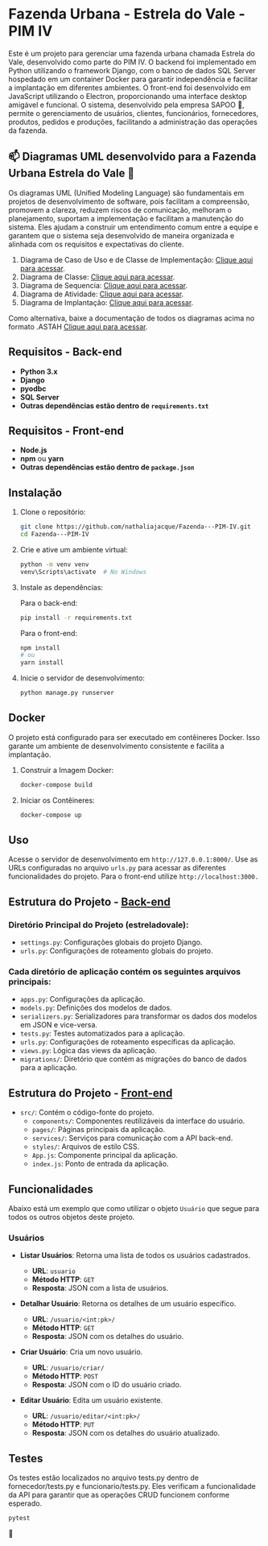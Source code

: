 # Fazenda Urbana - Estrela do Vale - PIM IV
Este é um projeto para gerenciar uma fazenda urbana chamada Estrela do Vale, desenvolvido como parte do PIM IV. O backend foi implementado em Python utilizando o framework Django, com o banco de dados SQL Server hospedado em um container Docker para garantir independência e facilitar a implantação em diferentes ambientes. O front-end foi desenvolvido em JavaScript utilizando o Electron, proporcionando uma interface desktop amigável e funcional. O sistema, desenvolvido pela empresa SAPOO :frog:, permite o gerenciamento de usuários, clientes, funcionários, fornecedores, produtos, pedidos e produções, facilitando a administração das operações da fazenda.

## 📫 Diagramas UML desenvolvido para a Fazenda Urbana Estrela do Vale :frog:

Os diagramas UML (Unified Modeling Language) são fundamentais em projetos de desenvolvimento de software, pois facilitam a compreensão, promovem a clareza, reduzem riscos de comunicação, melhoram o planejamento, suportam a implementação e facilitam a manutenção do sistema. Eles ajudam a construir um entendimento comum entre a equipe e garantem que o sistema seja desenvolvido de maneira organizada e alinhada com os requisitos e expectativas do cliente.

1. Diagrama de Caso de Uso e de Classe de Implementação: [Clique aqui para acessar](https://github.com/nathaliajacque/Fazenda---PIM-IV/tree/Fazenda_PIMIV/Fazenda%20Urbana%20-%20Estrela%20do%20Vale%20(Diagramas%20UML)/Diagrama%20de%20Caso%20de%20Uso).
2. Diagrama de Classe: [Clique aqui para acessar](https://github.com/nathaliajacque/Fazenda---PIM-IV/tree/Fazenda_PIMIV/Fazenda%20Urbana%20-%20Estrela%20do%20Vale%20(Diagramas%20UML)/Diagrama%20de%20Classe).
3. Diagrama de Sequencia: [Clique aqui para acessar](https://github.com/nathaliajacque/Fazenda---PIM-IV/tree/Fazenda_PIMIV/Fazenda%20Urbana%20-%20Estrela%20do%20Vale%20(Diagramas%20UML)/Diagrama%20de%20Sequ%C3%AAncia).
4. Diagrama de Atividade: [Clique aqui para acessar](https://github.com/nathaliajacque/Fazenda---PIM-IV/tree/Fazenda_PIMIV/Fazenda%20Urbana%20-%20Estrela%20do%20Vale%20(Diagramas%20UML)/Diagrama%20de%20Atividade%20-%20Collection).
5. Diagrama de Implantação: [Clique aqui para acessar](https://github.com/nathaliajacque/Fazenda---PIM-IV/tree/Fazenda_PIMIV/Fazenda%20Urbana%20-%20Estrela%20do%20Vale%20(Diagramas%20UML)/Diagrama%20de%20Implanta%C3%A7%C3%A3o).


Como alternativa, baixe a documentação de todos os diagramas acima no formato .ASTAH [Clique aqui para acessar](https://github.com/nathaliajacque/Fazenda---PIM-IV/blob/Fazenda_PIMIV/Fazenda%20Urbana%20-%20Estrela%20do%20Vale%20(Diagramas%20UML)/Fazenda%20Urbana%20-%20EstrelaDoVale.asta).



## Requisitos - Back-end

- **Python 3.x**
- **Django**
- **pyodbc**
- **SQL Server**
- **Outras dependências estão dentro de `requirements.txt`**

## Requisitos - Front-end

- **Node.js**
- **npm** ou **yarn**
- **Outras dependências estão dentro de `package.json`**


## Instalação

1. Clone o repositório:

   ```sh
   git clone https://github.com/nathaliajacque/Fazenda---PIM-IV.git
   cd Fazenda---PIM-IV
   ```

2. Crie e ative um ambiente virtual:

   ```sh
   python -m venv venv
   venv\Scripts\activate  # No Windows
   ```

3. Instale as dependências:

   Para o back-end:
   ```sh
   pip install -r requirements.txt
   ```

   Para o front-end:
   ```sh
   npm install
   # ou
   yarn install
   ```

4. Inicie o servidor de desenvolvimento:

   ```sh
   python manage.py runserver
   ```

## Docker
O projeto está configurado para ser executado em contêineres Docker. Isso garante um ambiente de desenvolvimento consistente e facilita a implantação.

1. Construir a Imagem Docker:

   ```sh
   docker-compose build
   ```

2. Iniciar os Contêineres:

   ```sh
   docker-compose up
   ```


## Uso
Acesse o servidor de desenvolvimento em `http://127.0.0.1:8000/`.
Use as URLs configuradas no arquivo `urls.py` para acessar as diferentes funcionalidades do projeto.
Para o front-end utilize `http://localhost:3000.`


## Estrutura do Projeto - [Back-end](https://github.com/nathaliajacque/Fazenda---PIM-IV/tree/Fazenda_PIMIV/Fazenda%20Urbana%20-%20Estrela%20do%20Vale%20(Projeto)/back-end)

### Diretório Principal do Projeto (estreladovale):
- `settings.py`: Configurações globais do projeto Django.
- `urls.py`: Configurações de roteamento globais do projeto.
 

### Cada diretório de aplicação contém os seguintes arquivos principais:
- `apps.py`: Configurações da aplicação.
- `models.py`: Definições dos modelos de dados.
- `serializers.py`: Serializadores para transformar os dados dos modelos em JSON e vice-versa.
- `tests.py`: Testes automatizados para a aplicação.
- `urls.py`: Configurações de roteamento específicas da aplicação.
- `views.py`: Lógica das views da aplicação.
- `migrations/`: Diretório que contém as migrações do banco de dados para a aplicação.
 

## Estrutura do Projeto - [Front-end](https://github.com/nathaliajacque/Fazenda---PIM-IV/tree/Fazenda_PIMIV/Fazenda%20Urbana%20-%20Estrela%20do%20Vale%20(Projeto)/front-end)
- `src/`: Contém o código-fonte do projeto.
  - `components/`: Componentes reutilizáveis da interface do usuário.
  - `pages/`: Páginas principais da aplicação.
  - `services/`: Serviços para comunicação com a API back-end.
  - `styles/`: Arquivos de estilo CSS.
  - `App.js`: Componente principal da aplicação.
  - `index.js`: Ponto de entrada da aplicação.


## Funcionalidades
Abaixo está um exemplo que como utilizar o objeto `Usuário` que segue para todos os outros objetos deste projeto.

### Usuários

- **Listar Usuários**: Retorna uma lista de todos os usuários cadastrados.
  - **URL**: `usuario`
  - **Método HTTP**: `GET`
  - **Resposta**: JSON com a lista de usuários.

- **Detalhar Usuário**: Retorna os detalhes de um usuário específico.
  - **URL**: `/usuario/<int:pk>/`
  - **Método HTTP**: `GET`
  - **Resposta**: JSON com os detalhes do usuário.

- **Criar Usuário**: Cria um novo usuário.
  - **URL**: `/usuario/criar/`
  - **Método HTTP**: `POST`
  - **Resposta**: JSON com o ID do usuário criado.

- **Editar Usuário**: Edita um usuário existente.
  - **URL**: `/usuario/editar/<int:pk>/`
  - **Método HTTP**: `PUT`
  - **Resposta**: JSON com os detalhes do usuário atualizado.

## Testes
Os testes estão localizados no arquivo tests.py dentro de fornecedor/tests.py e funcionario/tests.py. Eles verificam a funcionalidade da API para garantir que as operações CRUD funcionem conforme esperado.

   ```sh
   pytest
   ```

:frog:
